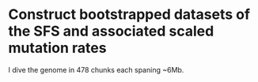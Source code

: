 # Construct bootstrapped datasets of the SFS and associated scaled mutation rates

I dive the genome in 478 chunks each spaning ~6Mb.
